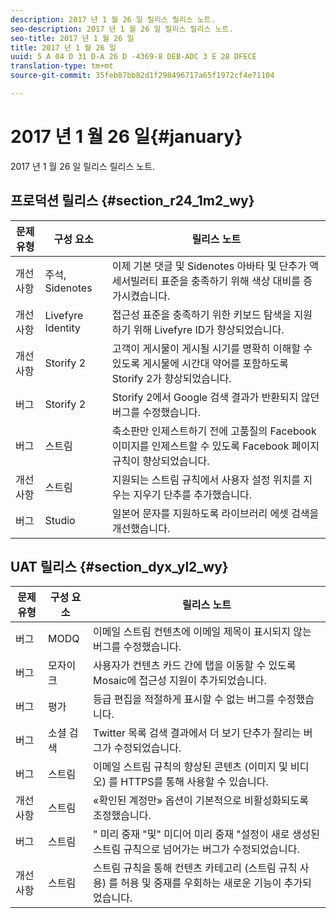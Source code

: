 ```yaml
---
description: 2017 년 1 월 26 일 릴리스 릴리스 노트.
seo-description: 2017 년 1 월 26 일 릴리스 릴리스 노트.
seo-title: 2017 년 1 월 26 일
title: 2017 년 1 월 26 일
uuid: 5 A 04 D 31 D-A 26 D -4369-8 DEB-ADC 3 E 28 DFECE
translation-type: tm+mt
source-git-commit: 35feb87bb82d1f298496717a65f1972cf4e71104

---
```



# 2017 년 1 월 26 일{#january}

2017 년 1 월 26 일 릴리스 릴리스 노트.

## 프로덕션 릴리스 {#section_r24_1m2_wy}

| 문제 유형 | 구성 요소 | 릴리스 노트 |
|--- |--- |--- |
| 개선 사항 | 주석, Sidenotes | 이제 기본 댓글 및 Sidenotes 아바타 및 단추가 액세서빌러티 표준을 충족하기 위해 색상 대비를 증가시켰습니다. |
| 개선 사항 | Livefyre Identity | 접근성 표준을 충족하기 위한 키보드 탐색을 지원하기 위해 Livefyre ID가 향상되었습니다. |
| 개선 사항 | Storify 2 | 고객이 게시물이 게시될 시기를 명확히 이해할 수 있도록 게시물에 시간대 약어를 포함하도록 Storify 2가 향상되었습니다. |
| 버그 | Storify 2 | Storify 2에서 Google 검색 결과가 반환되지 않던 버그를 수정했습니다. |
| 버그 | 스트림 | 축소판만 인제스트하기 전에 고품질의 Facebook 이미지를 인제스트할 수 있도록 Facebook 페이지 규칙이 향상되었습니다. |
| 개선 사항 | 스트림 | 지원되는 스트림 규칙에서 사용자 설정 위치를 지우는 지우기 단추를 추가했습니다. |
| 버그 | Studio | 일본어 문자를 지원하도록 라이브러리 에셋 검색을 개선했습니다. |


## UAT 릴리스 {#section_dyx_yl2_wy}

| 문제 유형 | 구성 요소 | 릴리스 노트 |
|--- |--- |--- |
| 버그 | MODQ | 이메일 스트림 컨텐츠에 이메일 제목이 표시되지 않는 버그를 수정했습니다. |
| 버그 | 모자이크 | 사용자가 컨텐츠 카드 간에 탭을 이동할 수 있도록 Mosaic에 접근성 지원이 추가되었습니다. |
| 버그 | 평가 | 등급 편집을 적절하게 표시할 수 없는 버그를 수정했습니다. |
| 버그 | 소셜 검색 | Twitter 목록 검색 결과에서 더 보기 단추가 잘리는 버그가 수정되었습니다. |
| 버그 | 스트림 | 이메일 스트림 규칙의 향상된 콘텐츠 (이미지 및 비디오) 를 HTTPS를 통해 사용할 수 있습니다. |
| 개선 사항 | 스트림 | «확인된 계정만» 옵션이 기본적으로 비활성화되도록 조정했습니다. |
| 버그 | 스트림 | " 미리 중재 "및" 미디어 미리 중재 "설정이 새로 생성된 스트림 규칙으로 넘어가는 버그가 수정되었습니다. |
| 개선 사항 | 스트림 | 스트림 규칙을 통해 컨텐츠 카테고리 (스트림 규칙 사용) 를 허용 및 중재를 우회하는 새로운 기능이 추가되었습니다. |

